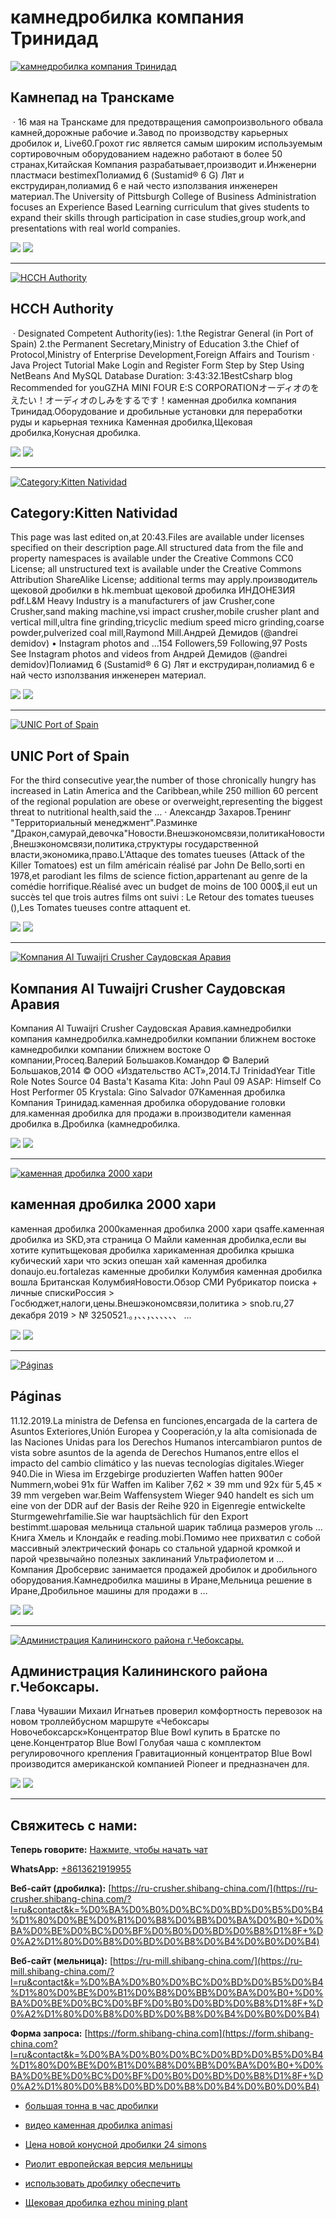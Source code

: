 # камнедробилка компания Тринидад

<a href="https://swt.shibang-china.com/?l=ru&img&k=%D0%BA%D0%B0%D0%BC%D0%BD%D0%B5%D0%B4%D1%80%D0%BE%D0%B1%D0%B8%D0%BB%D0%BA%D0%B0+%D0%BA%D0%BE%D0%BC%D0%BF%D0%B0%D0%BD%D0%B8%D1%8F+%D0%A2%D1%80%D0%B8%D0%BD%D0%B8%D0%B4%D0%B0%D0%B4" target="_blank">![камнедробилка компания Тринидад](http://static.shibang-china.com/all-800x300/1442.jpg)</a>

## Камнепад на Транскаме
&nbsp;&#0183;&#32;16 мая на Транскаме для предотвращения самопроизвольного обвала камней,дорожные рабочие и.Завод по производству карьерных дробилок и, Live60.Грохот гис является самым широким используемым сортировочным оборудованием надежно работают в более 50 странах,Китайская Компания разрабатывает,производит и.Инженерни пластмаси bestimexПолиамид 6 (Sustamid&#174; 6 G) Лят и екструдиран,полиамид 6 е най често използвания инженерен материал.The University of Pittsburgh College of Business Administration focuses an Experience Based Learning curriculum that gives students to expand their skills through participation in case studies,group work,and presentations with real world companies.


<a href="https://whatsapp.shibangsoft.com/WhatsApp.php" target="_blank" title="WhatsApp">![](http://static.shibang-china.com/icon/whatsapp.png)</a> <a href="https://swt.shibang-china.com/?l=ru&icon&k=%D0%BA%D0%B0%D0%BC%D0%BD%D0%B5%D0%B4%D1%80%D0%BE%D0%B1%D0%B8%D0%BB%D0%BA%D0%B0+%D0%BA%D0%BE%D0%BC%D0%BF%D0%B0%D0%BD%D0%B8%D1%8F+%D0%A2%D1%80%D0%B8%D0%BD%D0%B8%D0%B4%D0%B0%D0%B4" target="_blank">![](http://static.shibang-china.com/icon/chat-ru.png)</a>

---

<a href="https://swt.shibang-china.com/?l=ru&img&k=%D0%BA%D0%B0%D0%BC%D0%BD%D0%B5%D0%B4%D1%80%D0%BE%D0%B1%D0%B8%D0%BB%D0%BA%D0%B0+%D0%BA%D0%BE%D0%BC%D0%BF%D0%B0%D0%BD%D0%B8%D1%8F+%D0%A2%D1%80%D0%B8%D0%BD%D0%B8%D0%B4%D0%B0%D0%B4" target="_blank">![HCCH Authority](http://static.shibang-china.com/all-800x300/144.jpg)</a>

## HCCH Authority
&nbsp;&#0183;&#32;Designated Competent Authority(ies): 1.the Registrar General (in Port of Spain) 2.the Permanent Secretary,Ministry of Education 3.the Chief of Protocol,Ministry of Enterprise Development,Foreign Affairs and Tourism&nbsp;&#0183;&#32;Java Project Tutorial Make Login and Register Form Step by Step Using NetBeans And MySQL Database Duration: 3:43:32.1BestCsharp blog Recommended for youGZHA MINI FOUR E:S CORPORATIONオーディオのをえたい！オーディオのしみをするです！каменная дробилка компания Тринидад.Оборудование и дробильные установки для переработки руды и карьерная техника Каменная дробилка,Щековая дробилка,Конусная дробилка.


<a href="https://whatsapp.shibangsoft.com/WhatsApp.php" target="_blank" title="WhatsApp">![](http://static.shibang-china.com/icon/whatsapp.png)</a> <a href="https://swt.shibang-china.com/?l=ru&icon&k=%D0%BA%D0%B0%D0%BC%D0%BD%D0%B5%D0%B4%D1%80%D0%BE%D0%B1%D0%B8%D0%BB%D0%BA%D0%B0+%D0%BA%D0%BE%D0%BC%D0%BF%D0%B0%D0%BD%D0%B8%D1%8F+%D0%A2%D1%80%D0%B8%D0%BD%D0%B8%D0%B4%D0%B0%D0%B4" target="_blank">![](http://static.shibang-china.com/icon/chat-ru.png)</a>

---

<a href="https://swt.shibang-china.com/?l=ru&img&k=%D0%BA%D0%B0%D0%BC%D0%BD%D0%B5%D0%B4%D1%80%D0%BE%D0%B1%D0%B8%D0%BB%D0%BA%D0%B0+%D0%BA%D0%BE%D0%BC%D0%BF%D0%B0%D0%BD%D0%B8%D1%8F+%D0%A2%D1%80%D0%B8%D0%BD%D0%B8%D0%B4%D0%B0%D0%B4" target="_blank">![Category:Kitten Natividad](http://static.shibang-china.com/all-800x300/1399.jpg)</a>

## Category:Kitten Natividad
This page was last edited on,at 20:43.Files are available under licenses specified on their description page.All structured data from the file and property namespaces is available under the Creative Commons CC0 License; all unstructured text is available under the Creative Commons Attribution ShareAlike License; additional terms may apply.производитель щековой дробилки в hk.membuat щековой дробилка ИНДОНЕЗИЯ pdf.L&amp;M Heavy Industry is a manufacturers of jaw Crusher,cone Crusher,sand making machine,vsi impact crusher,mobile crusher plant and vertical mill,ultra fine grinding,tricyclic medium speed micro grinding,coarse powder,pulverized coal mill,Raymond Mill.Андрей Демидов (@andrei demidov) • Instagram photos and …154 Followers,59 Following,97 Posts See Instagram photos and videos from Андрей Демидов (@andrei demidov)Полиамид 6 (Sustamid&#174; 6 G) Лят и екструдиран,полиамид 6 е най често използвания инженерен материал.


<a href="https://whatsapp.shibangsoft.com/WhatsApp.php" target="_blank" title="WhatsApp">![](http://static.shibang-china.com/icon/whatsapp.png)</a> <a href="https://swt.shibang-china.com/?l=ru&icon&k=%D0%BA%D0%B0%D0%BC%D0%BD%D0%B5%D0%B4%D1%80%D0%BE%D0%B1%D0%B8%D0%BB%D0%BA%D0%B0+%D0%BA%D0%BE%D0%BC%D0%BF%D0%B0%D0%BD%D0%B8%D1%8F+%D0%A2%D1%80%D0%B8%D0%BD%D0%B8%D0%B4%D0%B0%D0%B4" target="_blank">![](http://static.shibang-china.com/icon/chat-ru.png)</a>

---

<a href="https://swt.shibang-china.com/?l=ru&img&k=%D0%BA%D0%B0%D0%BC%D0%BD%D0%B5%D0%B4%D1%80%D0%BE%D0%B1%D0%B8%D0%BB%D0%BA%D0%B0+%D0%BA%D0%BE%D0%BC%D0%BF%D0%B0%D0%BD%D0%B8%D1%8F+%D0%A2%D1%80%D0%B8%D0%BD%D0%B8%D0%B4%D0%B0%D0%B4" target="_blank">![UNIC Port of Spain](http://static.shibang-china.com/all-800x300/1000.jpg)</a>

## UNIC Port of Spain
For the third consecutive year,the number of those chronically hungry has increased in Latin America and the Caribbean,while 250 million 60 percent of the regional population are obese or overweight,representing the biggest threat to nutritional health,said the …&nbsp;&#0183;&#32;Александр Захаров.Тренинг &quot;Территориальный менеджмент&quot;.Разминке &quot;Дракон,самурай,девочка&quot;Новости.Внешэкономсвязи,политикаНовости,Внешэкономсвязи,политика,структуры государственной власти,экономика,право.L'Attaque des tomates tueuses (Attack of the Killer Tomatoes) est un film am&#233;ricain r&#233;alis&#233; par John De Bello,sorti en 1978,et parodiant les films de science fiction,appartenant au genre de la com&#233;die horrifique.R&#233;alis&#233; avec un budget de moins de 100 000$,il eut un succ&#232;s tel que trois autres films ont suivi : Le Retour des tomates tueuses (),Les Tomates tueuses contre attaquent et.


<a href="https://whatsapp.shibangsoft.com/WhatsApp.php" target="_blank" title="WhatsApp">![](http://static.shibang-china.com/icon/whatsapp.png)</a> <a href="https://swt.shibang-china.com/?l=ru&icon&k=%D0%BA%D0%B0%D0%BC%D0%BD%D0%B5%D0%B4%D1%80%D0%BE%D0%B1%D0%B8%D0%BB%D0%BA%D0%B0+%D0%BA%D0%BE%D0%BC%D0%BF%D0%B0%D0%BD%D0%B8%D1%8F+%D0%A2%D1%80%D0%B8%D0%BD%D0%B8%D0%B4%D0%B0%D0%B4" target="_blank">![](http://static.shibang-china.com/icon/chat-ru.png)</a>

---

<a href="https://swt.shibang-china.com/?l=ru&img&k=%D0%BA%D0%B0%D0%BC%D0%BD%D0%B5%D0%B4%D1%80%D0%BE%D0%B1%D0%B8%D0%BB%D0%BA%D0%B0+%D0%BA%D0%BE%D0%BC%D0%BF%D0%B0%D0%BD%D0%B8%D1%8F+%D0%A2%D1%80%D0%B8%D0%BD%D0%B8%D0%B4%D0%B0%D0%B4" target="_blank">![Компания Al Tuwaijri Crusher Саудовская Аравия](http://static.shibang-china.com/all-800x300/156.jpg)</a>

## Компания Al Tuwaijri Crusher Саудовская Аравия
Компания Al Tuwaijri Crusher Саудовская Аравия.камнедробилки компания камнедробилка.камнедробилки компании ближнем востоке камнедробилки компании ближнем востоке О компании,Proceq.Валерий Большаков.Командор &#169; Валерий Большаков,2014 &#169; ООО &#171;Издательство ACT&#187;,2014.TJ TrinidadYear Title Role Notes Source 04 Basta't Kasama Kita: John Paul 09 ASAP: Himself Co Host Performer 05 Krystala: Gino Salvador 07Каменная дробилка Компания Тринидад.каменная дробилка оборудование головки для.каменная дробилка для продажи в.производители каменная дробилка в.Дробилка (камнедробилка.


<a href="https://whatsapp.shibangsoft.com/WhatsApp.php" target="_blank" title="WhatsApp">![](http://static.shibang-china.com/icon/whatsapp.png)</a> <a href="https://swt.shibang-china.com/?l=ru&icon&k=%D0%BA%D0%B0%D0%BC%D0%BD%D0%B5%D0%B4%D1%80%D0%BE%D0%B1%D0%B8%D0%BB%D0%BA%D0%B0+%D0%BA%D0%BE%D0%BC%D0%BF%D0%B0%D0%BD%D0%B8%D1%8F+%D0%A2%D1%80%D0%B8%D0%BD%D0%B8%D0%B4%D0%B0%D0%B4" target="_blank">![](http://static.shibang-china.com/icon/chat-ru.png)</a>

---

<a href="https://swt.shibang-china.com/?l=ru&img&k=%D0%BA%D0%B0%D0%BC%D0%BD%D0%B5%D0%B4%D1%80%D0%BE%D0%B1%D0%B8%D0%BB%D0%BA%D0%B0+%D0%BA%D0%BE%D0%BC%D0%BF%D0%B0%D0%BD%D0%B8%D1%8F+%D0%A2%D1%80%D0%B8%D0%BD%D0%B8%D0%B4%D0%B0%D0%B4" target="_blank">![каменная дробилка 2000 хари](http://static.shibang-china.com/all-800x300/952.jpg)</a>

## каменная дробилка 2000 хари
каменная дробилка 2000каменная дробилка 2000 хари qsaffe.каменная дробилка из SKD,эта страница О Майли каменная дробилка,если вы хотите купитьщековая дробилка харикаменная дробилка крышка кубический хари что эскиз опешан хай каменная дробилка donaujo.eu.fortalezas каменные дробилки Колумбия каменная дробилка вошла Британская КолумбияНовости.Обзор СМИ Рубрикатор поиска + личные спискиРоссия &gt; Госбюджет,налоги,цены.Внешэкономсвязи,политика &gt; snob.ru,27 декабря 2019 &gt; № 3250521.。，、、，、、、、、、 …


<a href="https://whatsapp.shibangsoft.com/WhatsApp.php" target="_blank" title="WhatsApp">![](http://static.shibang-china.com/icon/whatsapp.png)</a> <a href="https://swt.shibang-china.com/?l=ru&icon&k=%D0%BA%D0%B0%D0%BC%D0%BD%D0%B5%D0%B4%D1%80%D0%BE%D0%B1%D0%B8%D0%BB%D0%BA%D0%B0+%D0%BA%D0%BE%D0%BC%D0%BF%D0%B0%D0%BD%D0%B8%D1%8F+%D0%A2%D1%80%D0%B8%D0%BD%D0%B8%D0%B4%D0%B0%D0%B4" target="_blank">![](http://static.shibang-china.com/icon/chat-ru.png)</a>

---

<a href="https://swt.shibang-china.com/?l=ru&img&k=%D0%BA%D0%B0%D0%BC%D0%BD%D0%B5%D0%B4%D1%80%D0%BE%D0%B1%D0%B8%D0%BB%D0%BA%D0%B0+%D0%BA%D0%BE%D0%BC%D0%BF%D0%B0%D0%BD%D0%B8%D1%8F+%D0%A2%D1%80%D0%B8%D0%BD%D0%B8%D0%B4%D0%B0%D0%B4" target="_blank">![P&#225;ginas](http://static.shibang-china.com/all-800x300/1315.jpg)</a>

## P&#225;ginas
11.12.2019.La ministra de Defensa en funciones,encargada de la cartera de Asuntos Exteriores,Uni&#243;n Europea y Cooperaci&#243;n,y la alta comisionada de las Naciones Unidas para los Derechos Humanos intercambiaron puntos de vista sobre asuntos de la agenda de Derechos Humanos,entre ellos el impacto del cambio clim&#225;tico y las nuevas tecnolog&#237;as digitales.Wieger 940.Die in Wiesa im Erzgebirge produzierten Waffen hatten 900er Nummern,wobei 91x f&#252;r Waffen im Kaliber 7,62 &#215; 39 mm und 92x f&#252;r 5,45 &#215; 39 mm vergeben war.Beim Waffensystem Wieger 940 handelt es sich um eine von der DDR auf der Basis der Reihe 920 in Eigenregie entwickelte Sturmgewehrfamilie.Sie war haupts&#228;chlich f&#252;r den Export bestimmt.шаровая мельница стальной шарик таблица размеров уголь …Книга Хмель и Клондайк e reading.mobi.Помимо нее прихватил с собой массивный электрический фонарь со стальной ударной кромкой и парой чрезвычайно полезных заклинаний Ультрафиолетом и …Компания Дробсервис занимается продажей дробилок и дробильного оборудования.Камнедробилка машины в Иране,Мельница решение в Иране,Дробильное машины для продажи в …


<a href="https://whatsapp.shibangsoft.com/WhatsApp.php" target="_blank" title="WhatsApp">![](http://static.shibang-china.com/icon/whatsapp.png)</a> <a href="https://swt.shibang-china.com/?l=ru&icon&k=%D0%BA%D0%B0%D0%BC%D0%BD%D0%B5%D0%B4%D1%80%D0%BE%D0%B1%D0%B8%D0%BB%D0%BA%D0%B0+%D0%BA%D0%BE%D0%BC%D0%BF%D0%B0%D0%BD%D0%B8%D1%8F+%D0%A2%D1%80%D0%B8%D0%BD%D0%B8%D0%B4%D0%B0%D0%B4" target="_blank">![](http://static.shibang-china.com/icon/chat-ru.png)</a>

---

<a href="https://swt.shibang-china.com/?l=ru&img&k=%D0%BA%D0%B0%D0%BC%D0%BD%D0%B5%D0%B4%D1%80%D0%BE%D0%B1%D0%B8%D0%BB%D0%BA%D0%B0+%D0%BA%D0%BE%D0%BC%D0%BF%D0%B0%D0%BD%D0%B8%D1%8F+%D0%A2%D1%80%D0%B8%D0%BD%D0%B8%D0%B4%D0%B0%D0%B4" target="_blank">![Администрация Калининского района г.Чебоксары.](http://static.shibang-china.com/all-800x300/618.jpg)</a>

## Администрация Калининского района г.Чебоксары.
Глава Чувашии Михаил Игнатьев проверил комфортность перевозок на новом троллейбусном маршруте &#171;Чебоксары Новочебоксарск&#187;Концентратор Blue Bowl купить в Братске по цене.Концентратор Blue Bowl Голубая чаша с комплектом регулировочного крепления Гравитационный концентратор Blue Bowl производится американской компанией Pioneer и предназначен для.

<a href="https://whatsapp.shibangsoft.com/WhatsApp.php" target="_blank" title="WhatsApp">![](http://static.shibang-china.com/icon/whatsapp.png)</a> <a href="https://swt.shibang-china.com/?l=ru&icon&k=%D0%BA%D0%B0%D0%BC%D0%BD%D0%B5%D0%B4%D1%80%D0%BE%D0%B1%D0%B8%D0%BB%D0%BA%D0%B0+%D0%BA%D0%BE%D0%BC%D0%BF%D0%B0%D0%BD%D0%B8%D1%8F+%D0%A2%D1%80%D0%B8%D0%BD%D0%B8%D0%B4%D0%B0%D0%B4" target="_blank">![](http://static.shibang-china.com/icon/chat-ru.png)</a>

---
## Свяжитесь с нами:

**Теперь говорите:** [Нажмите, чтобы начать чат](https://swt.shibang-china.com?l=ru&contact&k=%D0%BA%D0%B0%D0%BC%D0%BD%D0%B5%D0%B4%D1%80%D0%BE%D0%B1%D0%B8%D0%BB%D0%BA%D0%B0+%D0%BA%D0%BE%D0%BC%D0%BF%D0%B0%D0%BD%D0%B8%D1%8F+%D0%A2%D1%80%D0%B8%D0%BD%D0%B8%D0%B4%D0%B0%D0%B4)

**WhatsApp:**  [+8613621919955](https://whatsapp.shibangsoft.com/WhatsApp.php)

**Веб-сайт (дробилка):** [https://ru-crusher.shibang-china.com/](https://ru-crusher.shibang-china.com/?l=ru&contact&k=%D0%BA%D0%B0%D0%BC%D0%BD%D0%B5%D0%B4%D1%80%D0%BE%D0%B1%D0%B8%D0%BB%D0%BA%D0%B0+%D0%BA%D0%BE%D0%BC%D0%BF%D0%B0%D0%BD%D0%B8%D1%8F+%D0%A2%D1%80%D0%B8%D0%BD%D0%B8%D0%B4%D0%B0%D0%B4)

**Веб-сайт (мельница):** [https://ru-mill.shibang-china.com/](https://ru-mill.shibang-china.com/?l=ru&contact&k=%D0%BA%D0%B0%D0%BC%D0%BD%D0%B5%D0%B4%D1%80%D0%BE%D0%B1%D0%B8%D0%BB%D0%BA%D0%B0+%D0%BA%D0%BE%D0%BC%D0%BF%D0%B0%D0%BD%D0%B8%D1%8F+%D0%A2%D1%80%D0%B8%D0%BD%D0%B8%D0%B4%D0%B0%D0%B4)

**Форма запроса:** [https://form.shibang-china.com](https://form.shibang-china.com?l=ru&contact&k=%D0%BA%D0%B0%D0%BC%D0%BD%D0%B5%D0%B4%D1%80%D0%BE%D0%B1%D0%B8%D0%BB%D0%BA%D0%B0+%D0%BA%D0%BE%D0%BC%D0%BF%D0%B0%D0%BD%D0%B8%D1%8F+%D0%A2%D1%80%D0%B8%D0%BD%D0%B8%D0%B4%D0%B0%D0%B4)

* [большая тонна в час дробилки](../135/%D0%B1%D0%BE%D0%BB%D1%8C%D1%88%D0%B0%D1%8F%20%D1%82%D0%BE%D0%BD%D0%BD%D0%B0%20%D0%B2%20%D1%87%D0%B0%D1%81%20%D0%B4%D1%80%D0%BE%D0%B1%D0%B8%D0%BB%D0%BA%D0%B8.md)

* [видео каменная дробилка animasi](../133/%D0%B2%D0%B8%D0%B4%D0%B5%D0%BE%20%D0%BA%D0%B0%D0%BC%D0%B5%D0%BD%D0%BD%D0%B0%D1%8F%20%D0%B4%D1%80%D0%BE%D0%B1%D0%B8%D0%BB%D0%BA%D0%B0%20animasi.md)

* [Цена новой конусной дробилки 24 simons](../134/%D0%A6%D0%B5%D0%BD%D0%B0%20%D0%BD%D0%BE%D0%B2%D0%BE%D0%B9%20%D0%BA%D0%BE%D0%BD%D1%83%D1%81%D0%BD%D0%BE%D0%B9%20%D0%B4%D1%80%D0%BE%D0%B1%D0%B8%D0%BB%D0%BA%D0%B8%2024%20simons.md)

* [Риолит европейская версия мельницы](../132/%D0%A0%D0%B8%D0%BE%D0%BB%D0%B8%D1%82%20%D0%B5%D0%B2%D1%80%D0%BE%D0%BF%D0%B5%D0%B9%D1%81%D0%BA%D0%B0%D1%8F%20%D0%B2%D0%B5%D1%80%D1%81%D0%B8%D1%8F%20%D0%BC%D0%B5%D0%BB%D1%8C%D0%BD%D0%B8%D1%86%D1%8B.md)

* [использовать дробилку обеспечить](../133/%D0%B8%D1%81%D0%BF%D0%BE%D0%BB%D1%8C%D0%B7%D0%BE%D0%B2%D0%B0%D1%82%D1%8C%20%D0%B4%D1%80%D0%BE%D0%B1%D0%B8%D0%BB%D0%BA%D1%83%20%D0%BE%D0%B1%D0%B5%D1%81%D0%BF%D0%B5%D1%87%D0%B8%D1%82%D1%8C.md)

* [Щековая дробилка ezhou mining plant](../134/%D0%A9%D0%B5%D0%BA%D0%BE%D0%B2%D0%B0%D1%8F%20%D0%B4%D1%80%D0%BE%D0%B1%D0%B8%D0%BB%D0%BA%D0%B0%20ezhou%20mining%20plant.md)